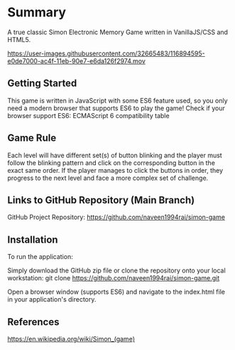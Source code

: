 # Summary
A true classic Simon Electronic Memory Game written in VanillaJS/CSS and HTML5.

https://user-images.githubusercontent.com/32665483/116894595-e0de7000-ac4f-11eb-90e7-e6da126f2974.mov


## Getting Started
This game is written in JavaScript with some ES6 feature used, so you only need a modern browser that supports ES6 to play the game! Check if your browser support ES6: ECMAScript 6 compatibility table

## Game Rule
Each level will have different set(s) of button blinking and the player must follow the blinking pattern and click on the corresponding button in the exact same order. If the player manages to click the buttons in order, they progress to the next level and face a more complex set of challenge.

## Links to GitHub Repository (Main Branch)
GitHub Project Repository: https://github.com/naveen1994rai/simon-game

## Installation
To run the application:

Simply download the GitHub zip file or clone the repository onto your local workstation:
git clone https://github.com/naveen1994rai/simon-game.git

Open a browser window (supports ES6) and navigate to the index.html file in your application's directory.

## References
https://en.wikipedia.org/wiki/Simon_(game)
